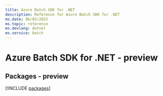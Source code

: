```yaml
---
title: Azure Batch SDK for .NET
description: Reference for Azure Batch SDK for .NET
ms.date: 06/02/2025
ms.topic: reference
ms.devlang: dotnet
ms.service: batch
---
```

# Azure Batch SDK for .NET - preview
## Packages - preview
[!INCLUDE [packages](batch-index.md)]